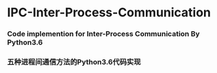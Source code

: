# IPC-Inter-Process-Communication

### Code implemention for Inter-Process Communication By Python3.6
### 五种进程间通信方法的Python3.6代码实现
